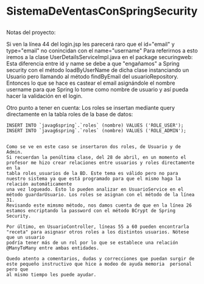 # SistemaDeVentasConSpringSecurity

##
Notas del proyecto:

Si ven la línea 44 del login.jsp les parecerá raro que el id="email" y type="email" no conincidan con el name="username"
Para referirnos a esto iremos a la clase UserDetailsServiceImpl.java en el package securingweb:
Esta diferencia entre id y name se debe a que "engañamos" a Spring security con el método loadByUserName de dicha clase instanciando un Usuario pero
llamando al método findByEmail del usuarioRepository. Entonces lo que se hace es castear el email asignándole el nombre username para que Spring lo
tome como nombre de usuario y así pueda hacer la validación en el login.

Otro punto a tener en cuenta:
Los roles se insertan mediante query directamente en la tabla roles de la base de datos:
````
INSERT INTO `javag6spring`.`roles` (nombre) VALUES ('ROLE_USER');
INSERT INTO `javag6spring`.`roles` (nombre) VALUES ('ROLE_ADMIN');


Como se ve en este caso se insertaron dos roles, de Usuario y de Admin.
Si recuerdan la penúltima clase, del 28 de abril, en un momento el profesor me hizo crear relaciones entre usuarios y roles directamente en la 
tabla roles_usuarios de la BD. Este tema es válido pero no para nuestro sistema ya que está programado para que el mismo haga la relación automáticamente
una vez logueado. Esto lo pueden analizar en UsuarioService en el método guardarUsuario. Los roles se asignan con el método de la línea 31.
Revisando este mimsmo método, nos damos cuenta de que en la línea 26 estamos encriptando la password con el método BCrypt de Spring Security.

Por último, en UsuarioController, líneas 55 a 60 pueden encontrarla "receta" para asignasr otros roles a los distintos usuarios. Nótese que un usuario 
podría tener más de un rol por lo que se establece una relación @ManyToMany entre ambas entidades.

Quedo atento a comentarios, dudas y correcciones que puedan surgir de este pequeño instructivo que hice a modeo de ayuda memoria  personal pero que
al mismo tiempo les puede ayudar.

